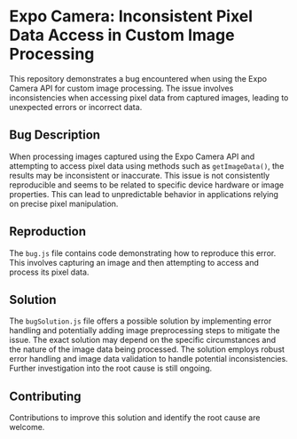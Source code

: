 # Expo Camera: Inconsistent Pixel Data Access in Custom Image Processing

This repository demonstrates a bug encountered when using the Expo Camera API for custom image processing. The issue involves inconsistencies when accessing pixel data from captured images, leading to unexpected errors or incorrect data.

## Bug Description

When processing images captured using the Expo Camera API and attempting to access pixel data using methods such as `getImageData()`, the results may be inconsistent or inaccurate. This issue is not consistently reproducible and seems to be related to specific device hardware or image properties.  This can lead to unpredictable behavior in applications relying on precise pixel manipulation.

## Reproduction

The `bug.js` file contains code demonstrating how to reproduce this error. This involves capturing an image and then attempting to access and process its pixel data.

## Solution

The `bugSolution.js` file offers a possible solution by implementing error handling and potentially adding image preprocessing steps to mitigate the issue. The exact solution may depend on the specific circumstances and the nature of the image data being processed. The solution employs robust error handling and image data validation to handle potential inconsistencies.  Further investigation into the root cause is still ongoing.

## Contributing

Contributions to improve this solution and identify the root cause are welcome.